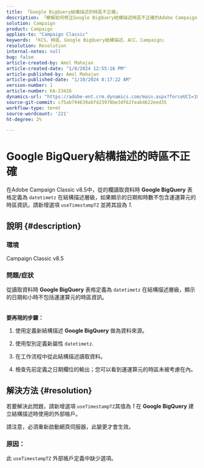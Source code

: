 ```yaml
---
title: 「Google BigQuery結構描述的時區不正確」
description: 「瞭解如何修正Google BigQuery結構描述時區不正確的Adobe Campaign Classic問題。」
solution: Campaign
product: Campaign
applies-to: "Campaign Classic"
keywords: 「KCS、時區、Google BigQuery結構描述、ACC、Campaign」
resolution: Resolution
internal-notes: null
bug: false
article-created-by: Amol Mahajan
article-created-date: "1/8/2024 12:55:16 PM"
article-published-by: Amol Mahajan
article-published-date: "1/10/2024 8:17:22 AM"
version-number: 1
article-number: KA-23426
dynamics-url: "https://adobe-ent.crm.dynamics.com/main.aspx?forceUCI=1&pagetype=entityrecord&etn=knowledgearticle&id=e6e5f024-25ae-ee11-a569-6045bd006295"
source-git-commit: c75ab794639abf423978be3df62feab4622eed35
workflow-type: tm+mt
source-wordcount: '221'
ht-degree: 2%

---
```


# Google BigQuery結構描述的時區不正確


在Adobe Campaign Classic v8.5中，從的欄讀取資料時 <b>Google BigQuery</b> 表格定義為 `datetimetz` 在結構描述層級，如果顯示的日期和時數不包含運運算元的時區資訊，請新增選項 `useTimestampTZ` 並將其設為 *1.*

## 說明 {#description}


### <b>環境</b>

Campaign Classic v8.5



### <b>問題/症狀</b>

從讀取資料時 <b>Google BigQuery</b> 表格定義為 `datetimetz` 在結構描述層級，顯示的日期和小時不包括運運算元的時區資訊。
<br> <br><br>
<b>要再現的步驟：</b>

1. 使用定義新結構描述 <b>Google BigQuery</b> 做為資料來源。


2. 使用型別定義新屬性 `datetimetz`.


3. 在工作流程中從此結構描述讀取資料。


4. 檢查先前定義之日期欄位的輸出；您可以看到運運算元的時區未被考慮在內。



## 解決方法 {#resolution}


若要解決此問題，請新增選項 `useTimestampTZ`其值為 *1* 在 <b>Google BigQuery</b> 建立結構描述時使用的外部帳戶。

請注意，必須重新啟動網頁伺服器，此變更才會生效。

### <b>原因：</b>

此 `useTimestampTZ` 外部帳戶定義中缺少選項。
